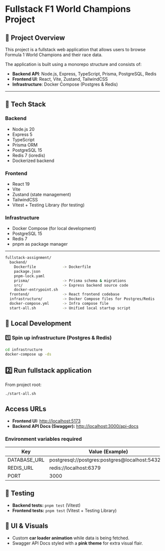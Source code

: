 # Fullstack F1 World Champions Project

## 🚀 Project Overview

This project is a fullstack web application that allows users to browse Formula 1 World Champions and their race data.

The application is built using a monorepo structure and consists of:

- **Backend API**: Node.js, Express, TypeScript, Prisma, PostgreSQL, Redis
- **Frontend UI**: React, Vite, Zustand, TailwindCSS
- **Infrastructure**: Docker Compose (Postgres & Redis)
---
## 🔧 Tech Stack

### Backend

- Node.js 20
- Express 5
- TypeScript
- Prisma ORM
- PostgreSQL 15
- Redis 7 (ioredis)
- Dockerized backend

### Frontend

- React 19
- Vite
- Zustand (state management)
- TailwindCSS
- Vitest + Testing Library (for testing)

### Infrastructure

- Docker Compose (for local development)
- PostgreSQL 15
- Redis 7
- pnpm as package manager

---

```bash
fullstack-assignment/
  backend/
    Dockerfile            -> Dockerfile
    package.json
    pnpm-lock.yaml
    prisma/               -> Prisma schema & migrations
    src/                  -> Express backend source code
    docker-entrypoint.sh
  frontend/               -> React frontend codebase
  infrastructure/         -> Docker Compose files for Postgres/Redis
  docker-compose.yml      -> Infra compose file
  start-all.sh            -> Unified local startup script
```
## 🐳 Local Development

### 1️⃣ Spin up infrastructure (Postgres & Redis)

```bash
cd infrastructure
docker-compose up -ds
```

## 2️⃣ Run fullstack application

From project root:

```bash
./start-all.sh
```

## Access URLs

- **Frontend UI:** [http://localhost:5173](http://localhost:5173)
- **Backend API Docs (Swagger):** [http://localhost:3000/api-docs](http://localhost:3000/api-docs)

### Environment variables required

| Key          | Value (Example)                 |
|--------------|----------------------------------|
| DATABASE_URL | postgresql://postgres:postgres@localhost:5432/f1 |
| REDIS_URL    | redis://localhost:6379    |
| PORT         | 3000    |

## 🧪 Testing

- **Backend tests:** `pnpm test` (Vitest)
- **Frontend tests:** `pnpm test` (Vitest + Testing Library)

## 🎨 UI & Visuals

- Custom **car loader animation** while data is being fetched.
- Swagger API Docs styled with a **pink theme** for extra visual flair.
